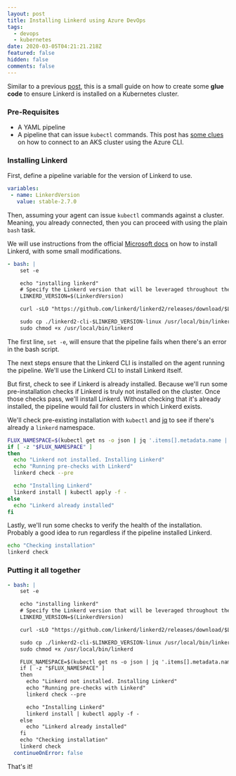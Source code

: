 ```yaml
---
layout: post
title: Installing Linkerd using Azure DevOps
tags:
  - devops
  - kubernetes
date: 2020-03-05T04:21:21.218Z
featured: false
hidden: false
comments: false
---
```

Similar to a previous [post](https://gaunacode.com/installing-fluxcd-using-azure-devops-and-helm-on-aks), this is a small guide on how to create some **glue code** to ensure Linkerd is installed on a Kubernetes cluster.

<!--more-->

### Pre-Requisites

* A YAML pipeline
* A pipeline that can issue `kubectl` commands. This post has [some clues](https://gaunacode.com/installing-fluxcd-using-azure-devops-and-helm-on-aks) on how to connect to an AKS cluster using the Azure CLI.

### Installing Linkerd

First, define a pipeline variable for the version of Linkerd to use.

```yaml
variables:  
 - name: LinkerdVersion
   value: stable-2.7.0
```

Then, assuming your agent can issue `kubectl` commands against a cluster. Meaning, you already connected, then you can proceed with using the plain `bash` task.

We will use instructions from the official [Microsoft docs](https://docs.microsoft.com/en-us/azure/aks/servicemesh-linkerd-install?pivots=client-operating-system-linux) on how to install Linkerd, with some small modifications.

```yaml
- bash: |
    set -e

    echo "installing linkerd"
    # Specify the Linkerd version that will be leveraged throughout these instructions
    LINKERD_VERSION=$(LinkerdVersion)

    curl -sLO "https://github.com/linkerd/linkerd2/releases/download/$LINKERD_VERSION/linkerd2-cli-$LINKERD_VERSION-linux"

    sudo cp ./linkerd2-cli-$LINKERD_VERSION-linux /usr/local/bin/linkerd
    sudo chmod +x /usr/local/bin/linkerd
```

The first line, `set -e`, will ensure that the pipeline fails when there's an error in the bash script.

The next steps ensure that the Linkerd CLI is installed on the agent running the pipeline. We'll use the Linkerd CLI to install Linkerd itself.

But first, check to see if Linkerd is already installed. Because we'll run some pre-installation checks if Linkerd is truly not installed on the cluster. Once those checks pass, we'll install Linkerd. Without checking that it's already installed, the pipeline would fail for clusters in which Linkerd exists.

We'll check pre-existing installation with `kubectl` and [jq](https://stedolan.github.io/jq/) to see if there's already a `linkerd` namespace.

```bash
FLUX_NAMESPACE=$(kubectl get ns -o json | jq '.items[].metadata.name | select(.=="flux")')
if [ -z "$FLUX_NAMESPACE" ]
then
  echo "Linkerd not installed. Installing Linkerd"
  echo "Running pre-checks with Linkerd"
  linkerd check --pre

  echo "Installing Linkerd"
  linkerd install | kubectl apply -f -
else 
  echo "Linkerd already installed"
fi
```

Lastly, we'll run some checks to verify the health of the installation. Probably a good idea to run regardless if the pipeline installed Linkerd.

```bash
echo "Checking installation"
linkerd check
```

### Putting it all together

```yaml
- bash: |
    set -e

    echo "installing linkerd"
    # Specify the Linkerd version that will be leveraged throughout these instructions
    LINKERD_VERSION=$(LinkerdVersion)

    curl -sLO "https://github.com/linkerd/linkerd2/releases/download/$LINKERD_VERSION/linkerd2-cli-$LINKERD_VERSION-linux"

    sudo cp ./linkerd2-cli-$LINKERD_VERSION-linux /usr/local/bin/linkerd
    sudo chmod +x /usr/local/bin/linkerd

    FLUX_NAMESPACE=$(kubectl get ns -o json | jq '.items[].metadata.name | select(.=="flux")')
    if [ -z "$FLUX_NAMESPACE" ]
    then
      echo "Linkerd not installed. Installing Linkerd"
      echo "Running pre-checks with Linkerd"
      linkerd check --pre

      echo "Installing Linkerd"
      linkerd install | kubectl apply -f -
    else 
      echo "Linkerd already installed"
    fi
    echo "Checking installation"
    linkerd check
  continueOnError: false
```

That's it!
